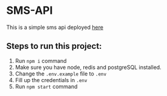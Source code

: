 # SMS-API

This is a simple sms api deployed [here](https://mymoneymarka-api.herokuapp.com/)

## Steps to run this project:

1. Run `npm i` command
2. Make sure you have node, redis and postgreSQL installed.
3. Change the `.env.example` file to `.env`
4. Fill up the credentials in `.env`
5. Run `npm start` command
